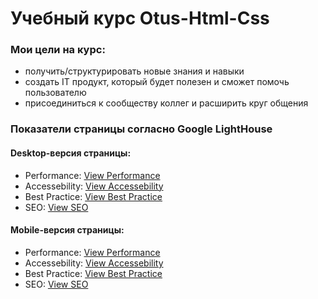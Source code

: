 # Учебный курс Otus-Html-Css
### Мои цели на курс:
- получить/структурировать новые знания и навыки 
- создать IT продукт, который будет полезен и сможет помочь пользователю
- присоединиться к сообществу коллег и расширить круг общения

### Показатели страницы согласно Google LightHouse
#### Desktop-версия страницы:
- Performance:
[View Performance](LightHouseReport/desktop/performance.jpg)
- Accessebility:
[View Accessebility](LightHouseReport/desktop/accessibility.jpg)
- Best Practice:
[View Best Practice](LightHouseReport/desktop/bestpractice.jpg)
- SEO:
[View SEO](LightHouseReport/desktop/SEO.jpg)

#### Mobile-версия страницы:
- Performance:
[View Performance](LightHouseReport/mobile/performance.jpg)
- Accessebility:
[View Accessebility](LightHouseReport/mobile/accessibility.jpg)
- Best Practice:
[View Best Practice](LightHouseReport/mobile/bestpractice.jpg)
- SEO:
[View SEO](LightHouseReport/mobile/SEO.jpg)
